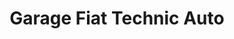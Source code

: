 ---
title: "Garage Fiat Technic Auto"
url: /saint-georges-des-groseillers/garage-fiat-technic-auto/
shop: Autowerkstatt
---